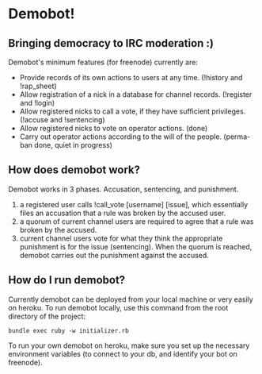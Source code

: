 # Demobot!
## Bringing democracy to IRC moderation :)

Demobot's minimum features (for freenode) currently are:

* Provide records of its own actions to users at any time. (!history and !rap_sheet)
* Allow registration of a nick in a database for channel records. (!register and !login)
* Allow registered nicks to call a vote, if they have sufficient privileges. (!accuse and !sentencing)
* Allow registered nicks to vote on operator actions. (done)
* Carry out operator actions according to the will of the people. (perma-ban done, quiet in progress)

## How does demobot work?
Demobot works in 3 phases. Accusation, sentencing, and punishment.

1. a registered user calls !call_vote [username] [issue], which essentially files an accusation that a rule was broken by the accused user.
2. a quorum of current channel users are required to agree that a rule was broken by the accused.
3. current channel users vote for what they think the appropriate punishment is for the issue (sentencing). When the quorum is reached, demobot carries out the punishment against the accused. 

## How do I run demobot?
Currently demobot can be deployed from your local machine or very easily on heroku. To run demobot locally, use this command from the root directory of the project:

	bundle exec ruby -w initializer.rb

To run your own demobot on heroku, make sure you set up the necessary environment variables (to connect to your db, and identify your bot on freenode).